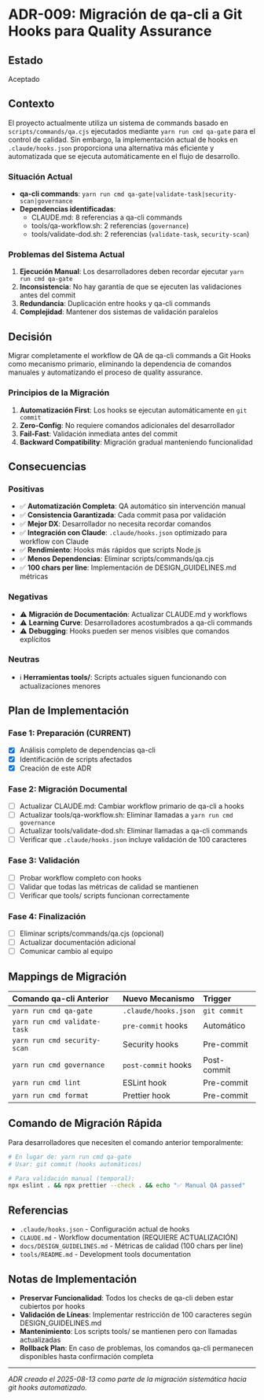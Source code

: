 # ADR-009: Migración de qa-cli a Git Hooks para Quality Assurance

## Estado
Aceptado

## Contexto
El proyecto actualmente utiliza un sistema de commands basado en `scripts/commands/qa.cjs` ejecutados mediante `yarn run cmd qa-gate` para el control de calidad. Sin embargo, la implementación actual de hooks en `.claude/hooks.json` proporciona una alternativa más eficiente y automatizada que se ejecuta automáticamente en el flujo de desarrollo.

### Situación Actual
- **qa-cli commands**: `yarn run cmd qa-gate|validate-task|security-scan|governance`
- **Dependencias identificadas**: 
  - CLAUDE.md: 8 referencias a qa-cli commands
  - tools/qa-workflow.sh: 2 referencias (`governance`)
  - tools/validate-dod.sh: 2 referencias (`validate-task`, `security-scan`)

### Problemas del Sistema Actual
1. **Ejecución Manual**: Los desarrolladores deben recordar ejecutar `yarn run cmd qa-gate`
2. **Inconsistencia**: No hay garantía de que se ejecuten las validaciones antes del commit
3. **Redundancia**: Duplicación entre hooks y qa-cli commands
4. **Complejidad**: Mantener dos sistemas de validación paralelos

## Decisión
Migrar completamente el workflow de QA de qa-cli commands a Git Hooks como mecanismo primario, eliminando la dependencia de comandos manuales y automatizando el proceso de quality assurance.

### Principios de la Migración
1. **Automatización First**: Los hooks se ejecutan automáticamente en `git commit`
2. **Zero-Config**: No requiere comandos adicionales del desarrollador
3. **Fail-Fast**: Validación inmediata antes del commit
4. **Backward Compatibility**: Migración gradual manteniendo funcionalidad

## Consecuencias

### Positivas
- ✅ **Automatización Completa**: QA automático sin intervención manual
- ✅ **Consistencia Garantizada**: Cada commit pasa por validación
- ✅ **Mejor DX**: Desarrollador no necesita recordar comandos
- ✅ **Integración con Claude**: `.claude/hooks.json` optimizado para workflow con Claude
- ✅ **Rendimiento**: Hooks más rápidos que scripts Node.js
- ✅ **Menos Dependencias**: Eliminar scripts/commands/qa.cjs
- ✅ **100 chars per line**: Implementación de DESIGN_GUIDELINES.md métricas

### Negativas
- ⚠️ **Migración de Documentación**: Actualizar CLAUDE.md y workflows
- ⚠️ **Learning Curve**: Desarrolladores acostumbrados a qa-cli commands
- ⚠️ **Debugging**: Hooks pueden ser menos visibles que comandos explícitos

### Neutras
- ℹ️ **Herramientas tools/**: Scripts actuales siguen funcionando con actualizaciones menores

## Plan de Implementación

### Fase 1: Preparación (CURRENT)
- [x] Análisis completo de dependencias qa-cli
- [x] Identificación de scripts afectados
- [x] Creación de este ADR

### Fase 2: Migración Documental
- [ ] Actualizar CLAUDE.md: Cambiar workflow primario de qa-cli a hooks
- [ ] Actualizar tools/qa-workflow.sh: Eliminar llamadas a `yarn run cmd governance`
- [ ] Actualizar tools/validate-dod.sh: Eliminar llamadas a qa-cli commands
- [ ] Verificar que `.claude/hooks.json` incluye validación de 100 caracteres

### Fase 3: Validación
- [ ] Probar workflow completo con hooks
- [ ] Validar que todas las métricas de calidad se mantienen
- [ ] Verificar que tools/ scripts funcionan correctamente

### Fase 4: Finalización
- [ ] Eliminar scripts/commands/qa.cjs (opcional)
- [ ] Actualizar documentación adicional
- [ ] Comunicar cambio al equipo

## Mappings de Migración

| **Comando qa-cli Anterior** | **Nuevo Mecanismo** | **Trigger** |
|:---|:---|:---|
| `yarn run cmd qa-gate` | `.claude/hooks.json` | `git commit` |
| `yarn run cmd validate-task` | `pre-commit` hooks | Automático |
| `yarn run cmd security-scan` | Security hooks | Pre-commit |
| `yarn run cmd governance` | `post-commit` hooks | Post-commit |
| `yarn run cmd lint` | ESLint hook | Pre-commit |
| `yarn run cmd format` | Prettier hook | Pre-commit |

## Comando de Migración Rápida

Para desarrolladores que necesiten el comando anterior temporalmente:
```bash
# En lugar de: yarn run cmd qa-gate
# Usar: git commit (hooks automáticos)

# Para validación manual (temporal):
npx eslint . && npx prettier --check . && echo "✅ Manual QA passed"
```

## Referencias
- `.claude/hooks.json` - Configuración actual de hooks
- `CLAUDE.md` - Workflow documentation (REQUIERE ACTUALIZACIÓN)  
- `docs/DESIGN_GUIDELINES.md` - Métricas de calidad (100 chars per line)
- `tools/README.md` - Development tools documentation

## Notas de Implementación
- **Preservar Funcionalidad**: Todos los checks de qa-cli deben estar cubiertos por hooks
- **Validación de Líneas**: Implementar restricción de 100 caracteres según DESIGN_GUIDELINES.md
- **Mantenimiento**: Los scripts tools/ se mantienen pero con llamadas actualizadas
- **Rollback Plan**: En caso de problemas, los comandos qa-cli permanecen disponibles hasta confirmación completa

---
*ADR creado el 2025-08-13 como parte de la migración sistemática hacia git hooks automatizado.*